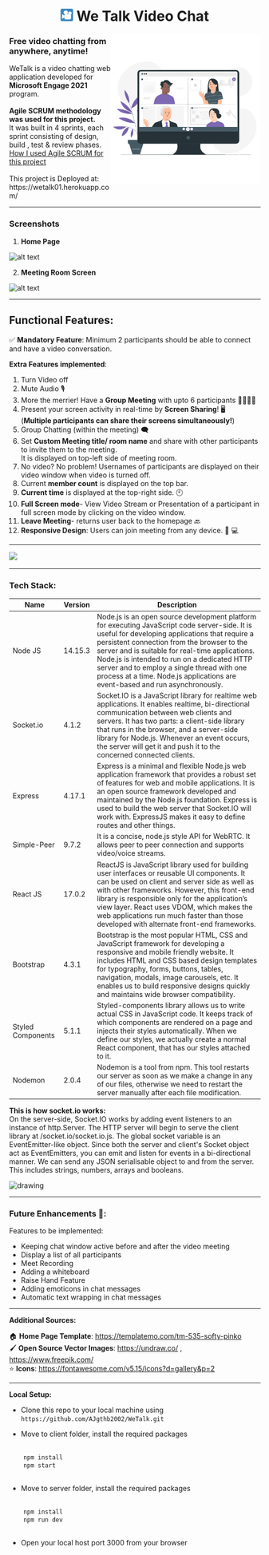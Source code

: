 <h1 id="top" align="center"> <img src="screenshots/WeTalk_logo.png"  width="25" height="25"> We Talk Video Chat </h1>
<img src="screenshots/Group_video.gif" alt="gif" align="right" width="300" height="300"> 
 <h3 align="left"> Free video chatting from anywhere, anytime!<br>  </h3> 
<div align="left"> WeTalk is a video chatting web application developed for <b> Microsoft Engage 2021 </b> program. 
 </br>
</br> <b> Agile SCRUM methodology was used for this project. </b> </br> It was built in 4 sprints, each sprint consisting of design, build , test & review phases.
</br> <a href="https://github.com/AJgthb2002/we-talk-temp/blob/5539b4e870f691fe370f69a88be064a4c332089f/documentation/Microsoft%20Engage%202021%20challenge-%20Agile%20Methodology.pdf"> How I used Agile SCRUM for this project </a>
</div> 
</br>
<div align="left"> This project is Deployed at: https://wetalk01.herokuapp.com/
</br>
<!-- <a href="" >Demo video </a></div> -->

***
### Screenshots
1. **Home Page** 

![alt text](https://github.com/AJgthb2002/we-talk-temp/blob/b83e2aeb85adb15f915c61454cc51b59874e5fe1/screenshots/Home_screen_3.png)  

2. **Meeting Room Screen**

![alt text](https://github.com/AJgthb2002/we-talk-temp/blob/fb12c7127c813940bf40d49fe441330db0f3e76b/screenshots/Meet_screen2.png)  
***
## Functional Features:
:white_check_mark: **Mandatory Feature**: Minimum 2 participants should be able to connect and have a video conversation.

**Extra Features implemented**:
1. Turn Video off 
2. Mute Audio 🎙️
3. More the merrier! Have a **Group Meeting** with upto 6 participants 👨‍👩‍👦‍👦
4. Present your screen activity in real-time by **Screen Sharing**! 🖥️ </br>(**Multiple participants can share their screens simultaneously!**)
5. Group Chatting (within the meeting) 🗨️
6. Set **Custom Meeting title/ room name** and share with other participants to invite them to the meeting. </br>It is displayed on top-left side of meeting room.
7. No video? No problem! Usernames of participants are displayed on their video window when video is turned off.
8. Current **member count** is displayed on the top bar. 
9. **Current time** is displayed at the top-right side. 🕙
10. **Full Screen mode**- View Video Stream or Presentation of a participant in full screen mode by clicking on the video window.
11. **Leave Meeting**- returns user back to the homepage 🔙
12. **Responsive Design**: Users can join meeting from any device. 📱 💻

***
![](https://github.com/AJgthb2002/we-talk-temp/blob/67086f845d8745a89853881703039b98cf75c90f/screenshots/webapp_flow.png)
***
### Tech Stack:
| Name | Version | Description
| ------ | ------ | ------ |
| Node JS | 14.15.3 | Node.js is an open source development platform for executing JavaScript code server-side. It is useful for developing applications that require a persistent connection from the browser to the server and is suitable for real-time applications. Node.js is intended to run on a dedicated HTTP server and to employ a single thread with one process at a time. Node.js applications are event-based and run asynchronously.  |
| Socket.io | 4.1.2 | Socket.IO is a JavaScript library for realtime web applications. It enables realtime, bi-directional communication between web clients and servers. It has two parts: a client-side library that runs in the browser, and a server-side library for Node.js. Whenever an event occurs, the server will get it and push it to the concerned connected clients. |
| Express | 4.17.1 | Express is a minimal and flexible Node.js web application framework that provides a robust set of features for web and mobile applications. It is an open source framework developed and maintained by the Node.js foundation. Express is used to build the web server that Socket.IO will work with. ExpressJS makes it easy to define routes and other things. |
| Simple-Peer | 9.7.2 | It is a concise, node.js style API for WebRTC. It allows peer to peer connection and supports video/voice streams. |
| React JS | 17.0.2 | ReactJS is JavaScript library used for building user interfaces or reusable UI components. It can be used on client and server side as well as with other frameworks. However, this front-end library is responsible only for the application’s view layer. React uses VDOM, which makes the web applications run much faster than those developed with alternate front-end frameworks.|
| Bootstrap | 4.3.1 | Bootstrap is the most popular HTML, CSS and JavaScript framework for developing a responsive and mobile friendly website. It includes HTML and CSS based design templates for typography, forms, buttons, tables, navigation, modals, image carousels, etc. It enables us to build responsive designs quickly and maintains wide browser compatibility. |
| Styled Components | 5.1.1 | Styled-components library allows us to write actual CSS in JavaScript code. It keeps track of which components are rendered on a page and injects their styles automatically. When we define our styles, we actually create a normal React component, that has our styles attached to it.|
| Nodemon | 2.0.4 | Nodemon is a tool from npm. This tool restarts our server as soon as we make a change in any of our files, otherwise we need to restart the server manually after each file modification. |

**This is how socket.io works:** </br>
On the server-side, Socket.IO works by adding event listeners to an instance of http.Server. The HTTP server will begin to serve the client library at /socket.io/socket.io.js. The global socket variable is an EventEmitter-like object. Since both the server and client's Socket object act as EventEmitters, you can emit and listen for events in a bi-directional manner. We can send any JSON serialisable object to and from the server. This includes strings, numbers, arrays and booleans. </br>

<img src="https://github.com/AJgthb2002/we-talk-temp/blob/dd798dad34651824b3cc2c05f73db4efd8ca4f6c/screenshots/socketio_working_1.png" alt="drawing" width="500" height="300"/>
 
***
### Future Enhancements :dart::
Features to be implemented:
- Keeping chat window active before and after the video meeting
- Display a list of all participants
- Meet Recording
- Adding a whiteboard
- Raise Hand Feature
- Adding emoticons in chat messages
- Automatic text wrapping in chat messages
***
**Additional Sources:**

🏠 **Home Page Template**: https://templatemo.com/tm-535-softy-pinko  </br>
🖌️ **Open Source Vector Images**: https://undraw.co/ , https://www.freepik.com/</br>
⭐ **Icons**: https://fontawesome.com/v5.15/icons?d=gallery&p=2

***
**Local Setup:**

- Clone this repo to your local machine using `https://github.com/AJgthb2002/WeTalk.git`

- Move to client folder, install the required packages
<pre>
  <code>
    npm install
    npm start
  </code>
</pre>

- Move to server folder, install the required packages
<pre>
  <code>
    npm install
    npm run dev
  </code>
</pre>

- Open your local host port 3000 from your browser

[//]: # (These are reference links used in the body of this note and get stripped out when the markdown processor does its job. There is no need to format nicely because it shouldn't be seen. Thanks SO - http://stackoverflow.com/questions/4823468/store-comments-in-markdown-syntax)
[How I used Agile SCRUM in this project]:""
 
